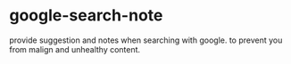 google-search-note
==================

provide  suggestion and notes when searching with google. to prevent you from malign and unhealthy content.